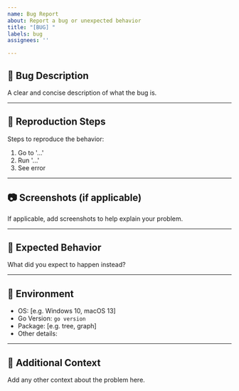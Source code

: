 ```yaml
---
name: Bug Report
about: Report a bug or unexpected behavior
title: "[BUG] "
labels: bug
assignees: ''

---
```


## 🐛 Bug Description

A clear and concise description of what the bug is.

---

## 🔁 Reproduction Steps

Steps to reproduce the behavior:
1. Go to '...'
2. Run '...'
3. See error

---

## 📷 Screenshots (if applicable)

If applicable, add screenshots to help explain your problem.

---

## 🧪 Expected Behavior

What did you expect to happen instead?

---

## 🧩 Environment

- OS: [e.g. Windows 10, macOS 13]
- Go Version: `go version`
- Package: [e.g. tree, graph]
- Other details:

---

## 📝 Additional Context

Add any other context about the problem here.